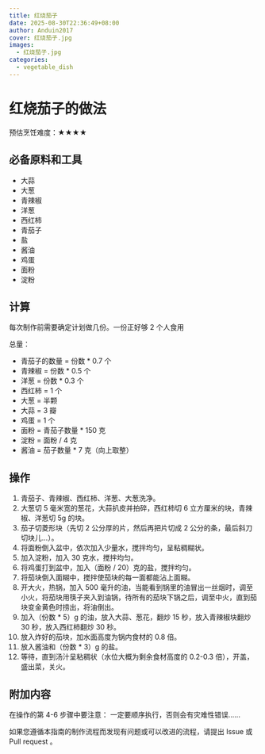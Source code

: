 ```yaml
---
title: 红烧茄子
date: 2025-08-30T22:36:49+08:00
author: Anduin2017
cover: 红烧茄子.jpg
images:
  - 红烧茄子.jpg
categories:
  - vegetable_dish
---
```


# 红烧茄子的做法

预估烹饪难度：★★★★

## 必备原料和工具

- 大蒜
- 大葱
- 青辣椒
- 洋葱
- 西红柿
- 青茄子
- 盐
- 酱油
- 鸡蛋
- 面粉
- 淀粉

## 计算

每次制作前需要确定计划做几份。一份正好够 2 个人食用

总量：

- 青茄子的数量 = 份数 * 0.7 个
- 青辣椒 = 份数 * 0.5 个
- 洋葱 = 份数 * 0.3 个
- 西红柿 = 1 个
- 大葱 = 半颗
- 大蒜 = 3 瓣
- 鸡蛋 = 1 个
- 面粉 = 青茄子数量 * 150 克
- 淀粉 = 面粉 / 4 克
- 酱油 = 茄子数量 * 7 克（向上取整）

## 操作

1. 青茄子、青辣椒、西红柿、洋葱、大葱洗净。
1. 大葱切 5 毫米宽的葱花，大蒜扒皮并拍碎，西红柿切 6 立方厘米的块，青辣椒、洋葱切 5g 的块。
1. 茄子切菱形块（先切 2 公分厚的片，然后再把片切成 2 公分的条，最后斜刀切块儿...）。
1. 将面粉倒入盆中，依次加入少量水，搅拌均匀，呈粘稠糊状。
1. 加入淀粉，加入 30 克水，搅拌均匀。
1. 将鸡蛋打到盆中，加入（面粉 / 20）克的盐，搅拌均匀。
1. 将茄块倒入面糊中，搅拌使茄块的每一面都能沾上面糊。
1. 开大火，热锅，加入 500 毫升的油，当能看到锅里的油冒出一丝烟时，调至小火，将茄块用筷子夹入到油锅，待所有的茄块下锅之后，调至中火，直到茄块变金黄色时捞出，将油倒出。
1. 加入（份数 * 5）g 的油，放入大蒜、葱花，翻炒 15 秒，放入青辣椒块翻炒 30 秒，放入西红柿翻炒 30 秒。
1. 放入炸好的茄块，加水面高度为锅内食材的 0.8 倍。
1. 放入酱油和（份数 * 3）g 的盐。
1. 等待，直到汤汁呈粘稠状（水位大概为剩余食材高度的 0.2-0.3 倍），开盖，盛出菜，关火。

## 附加内容

在操作的第 4-6 步骤中要注意：
一定要顺序执行，否则会有灾难性错误......

如果您遵循本指南的制作流程而发现有问题或可以改进的流程，请提出 Issue 或 Pull request 。
